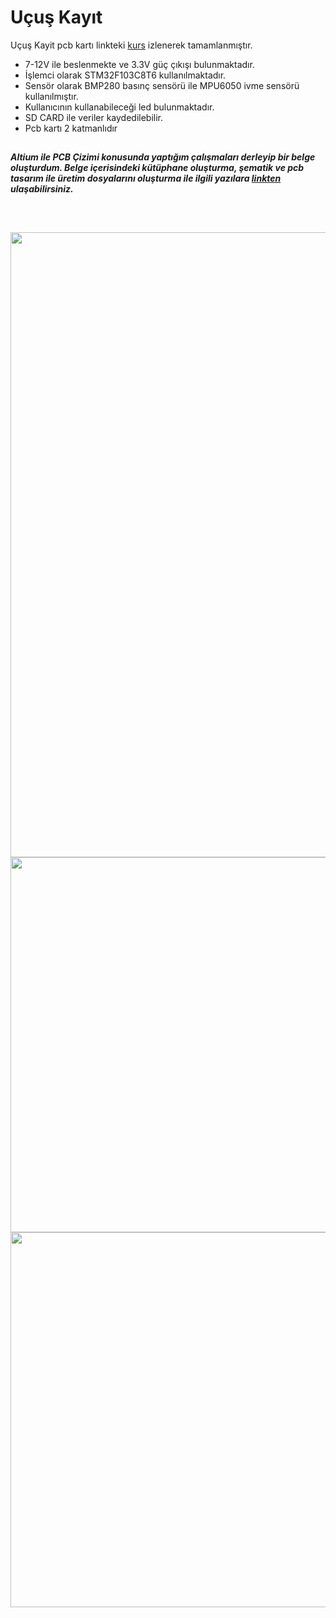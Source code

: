 # Uçuş Kayıt

Uçuş Kayit pcb kartı linkteki [kurs](https://www.youtube.com/playlist?list=PL0nSGdzTE4g_wqTei7HLfgDrX8tR8PREq) izlenerek tamamlanmıştır.

- 7-12V ile beslenmekte ve 3.3V güç çıkışı bulunmaktadır.
- İşlemci olarak STM32F103C8T6 kullanılmaktadır.
- Sensör olarak BMP280 basınç sensörü ile MPU6050 ivme sensörü kullanılmıştır.
- Kullanıcının kullanabileceği led bulunmaktadır.
- SD CARD ile veriler kaydedilebilir.
- Pcb kartı 2 katmanlıdır 

##
***Altium ile PCB Çizimi konusunda yaptığım çalışmaları derleyip bir belge oluşturdum. Belge içerisindeki kütüphane oluşturma, şematik ve pcb tasarım ile üretim dosyalarını oluşturma ile ilgili yazılara [linkten](https://lnkd.in/d-QzRE9U) ulaşabilirsiniz.*** 
##

<br>

<p align="left">
  <img src="https://user-images.githubusercontent.com/64609951/210274831-463d2562-3682-48ff-893e-373eb2eb0708.png" width="1000"><br>
  <img src="https://user-images.githubusercontent.com/64609951/210275204-ea4f4d54-d233-4ec7-afd3-be65861ad845.png" width="600"><br>
  <img src="https://user-images.githubusercontent.com/64609951/210275202-4e2831e2-1cdf-4be9-96be-294bba4d0f47.png" width="600"><br>
</p>

